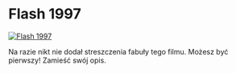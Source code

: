 Flash 1997 
=============
[![Flash 1997 ](http://vidos.pl/images/player.gif)](http://vidos.pl/flash-1997)

 Na razie nikt nie dodał streszczenia fabuły tego filmu. Możesz być pierwszy! Zamieść swój opis.
